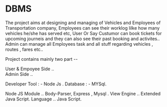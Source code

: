 # DBMS
The project aims at designing and managing of Vehicles and Employees of Transportation company, Employees can see their worklog lilke how many vehicles he/she has served etc,
User Or Say Custumor can book tickets for upcoming journeis and they can also see their past booking and activites..
Admin can manage all Employees task and all stuff regarding vehicles , routes , fares  etc..

Project contains  mainly two part --

User & Empoyee Side ..  
Admin Side .. 

Developer Tool : - Node Js .
Database : - MYSql.

Node JS Module .. Body-Parser, Express , Mysql .
View Engine    .. Extended Java Script.
Language    .. Java Script.
